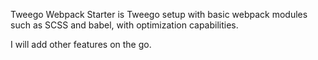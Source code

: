 Tweego Webpack Starter is Tweego setup with basic webpack modules such as SCSS and babel, with optimization capabilities.

I will add other features on the go.